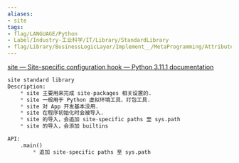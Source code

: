 ```yaml
---
aliases:
- site
tags:
- flag/LANGUAGE/Python
- Label/Industry-工业科学/IT/Library/StandardLibrary
- flag/Library/BusinessLogicLayer/Implement__/MetaProgramming/Attribute/Namespace
---
```


[site — Site-specific configuration hook — Python 3.11.1 documentation](https://docs.python.org/3/library/site.html)

```python
site standard library
Description:
    * site 主要用来完成 site-packages 相关设置的.
    * site 一般用于 Python 虚拟环境工具、打包工具.
    * site 对 App 开发基本没用.
    * site 在程序初始化时会被导入.
    * site 的导入，会追加 site-specific paths 至 sys.path
    * site 的导入，会添加 builtins

API:
    .main()
        * 追加 site-specific paths 至 sys.path

```